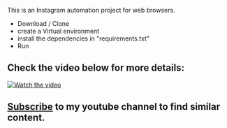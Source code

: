This is an Instagram automation project for web browsers.

- Download / Clone
- create a Virtual environment
- install the dependencies in "requirements.txt"
- Run

## Check the video below for more details:

[![Watch the video](https://img.youtube.com/vi/ZoVHNS1PABI/0.jpg)](https://www.youtube.com/watch?v=ZoVHNS1PABI)


## [Subscribe](https://www.youtube.com/channel/UCsQqV_wq5yPrw5YIpvwmjvQ) to my youtube channel to find similar content.